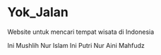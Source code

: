 # Yok_Jalan

Website untuk mencari tempat wisata di Indonesia

Ini Mushlih Nur Islam
Ini Putri Nur Aini Mahfudz

